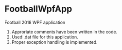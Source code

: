 # FootballWpfApp
Football 2018 WPF application

1. Approriate comments have been written in the code.
2. Used .dat file for this application.
3. Proper exception handling is implemented.

